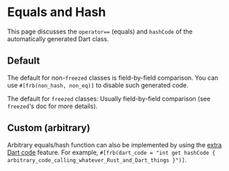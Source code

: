 # Equals and Hash

This page discusses the `operator==` (equals) and `hashCode` of the automatically generated Dart class.

## Default

The default for non-`freezed` classes is field-by-field comparison.
You can use `#[frb(non_hash, non_eq)]` to disable such generated code.

The default for `freezed` classes: Usually field-by-field comparison (see `freezed`'s doc for more details).

## Custom (arbitrary)

Arbitrary equals/hash function can also be implemented by using the [extra Dart code](dart-code) feature.
For example, `#[frb(dart_code = "int get hashCode { arbitrary_code_calling_whatever_Rust_and_Dart_things }")]`.
